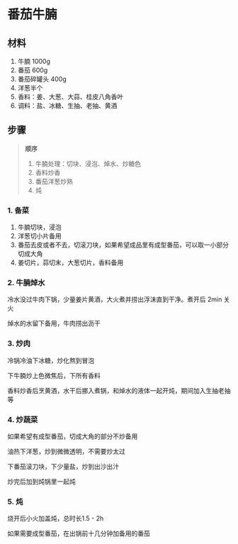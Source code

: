 # 番茄牛腩

## 材料

1. 牛腩 1000g
2. 番茄 600g
3. 番茄碎罐头 400g
4. 洋葱半个
5. 香料：姜、大葱、大蒜、桂皮八角香叶
6. 调料：盐、冰糖、生抽、老抽、黄酒

## 步骤

> **顺序**
> 1. 牛腩处理：切块、浸泡、焯水、炒糖色
> 2. 香料炒香
> 3. 番茄洋葱炒熟
> 4. 炖

### 1. 备菜

1. 牛腩切块，浸泡
2. 洋葱切小片备用
3. 番茄去皮或者不去，切滚刀块，如果希望成品里有成型番茄，可以取一小部分切成大角
4. 姜切片，蒜切末，大葱切片，香料备用

### 2. 牛腩焯水

冷水没过牛肉下锅，少量姜片黄酒，大火煮并捞出浮沫直到干净。煮开后 2min 关火

焯水的水留下备用，牛肉捞出沥干

### 3. 炒肉

冷锅冷油下冰糖，炒化熬到冒泡

下牛腩炒上色微焦后，下所有香料

香料炒香后烹黄酒，水干后挪入煮锅，和焯水的液体一起开炖，期间加入生抽老抽等

### 4. 炒蔬菜

如果希望有成型番茄，切成大角的部分不炒备用

油热下洋葱，炒到微微透明，不需要炒太过

下番茄滚刀块，下少量盐，炒到出沙出汁

炒完后加到炖锅里一起炖

### 5. 炖

烧开后小火加盖炖，总时长1.5 - 2h

如果需要成型番茄，在出锅前十几分钟加备用的番茄